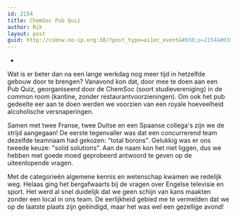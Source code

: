 ```yaml
---
id: 2154
title: ChemSoc Pub Quiz
author: Rik
layout: post
guid: http://csbnw.no-ip.org:38/?post_type=ai1ec_event&#038;p=2154&#038;instance_id=
---
```

-
Wat is er beter dan na een lange werkdag nog meer tijd in hetzelfde gebouw door te brengen? Vanavond kon dat, door mee te doen aan een Pub Quiz, georganiseerd door de ChemSoc (soort studievereniging) in de common room (kantine, zonder restaurantvoorzieningen). Om ook het pub gedeelte eer aan te doen werden we voorzien van een royale hoeveelheid alcoholische versnaperingen.

Samen met twee Franse, twee Duitse en een Spaanse collega's zijn we de strijd aangegaan! De eerste tegenvaller was dat een concurrerend team dezelfde teamnaam had gekozen: "total borons". Gelukkig was er ons tweede keuze: "solid solutions". Aan de naam kon het niet liggen, dus we hebben met goede moed geprobeerd antwoord te geven op de uiteenlopende vragen.

Met de categorieën algemene kennis en wetenschap kwamen we redelijk weg. Helaas ging het bergafwaarts bij de vragen over Engelse televisie en sport. Het werd al snel duidelijk dat we geen schijn van kans maakten zonder een local in ons team. De eerlijkheid gebied me te vermelden dat we op de laatste plaats zijn geëindigd, maar het was wel een gezellige avond!